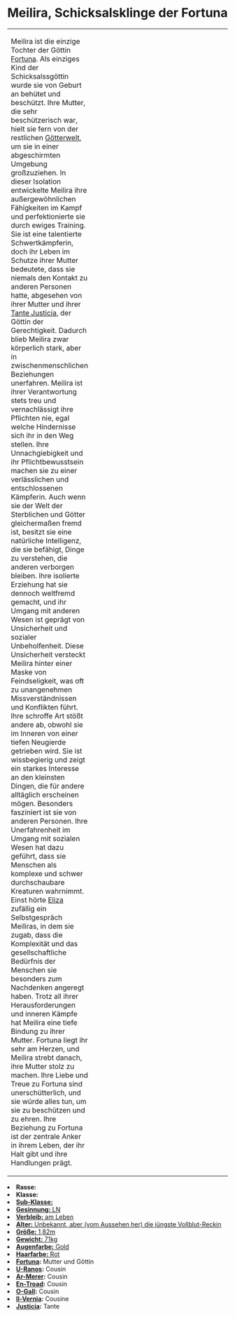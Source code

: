 # Meilira, Schicksalsklinge der Fortuna

<primary-label ref="npc"/>

<secondary-label ref="animus"/>

<secondary-label ref="fortuna_recke"/>

<table>
<tr><td>
<p>
Meilira ist die einzige Tochter der Göttin <a href="Fortuna.md">Fortuna</a>. Als einziges Kind der Schicksalssgöttin 
wurde sie von Geburt an behütet und beschützt. Ihre Mutter, die sehr beschützerisch war, hielt sie fern von der 
restlichen <a href="Animus.md">Götterwelt</a>, um sie in einer abgeschirmten Umgebung großzuziehen. In dieser Isolation 
entwickelte Meilira ihre außergewöhnlichen Fähigkeiten im Kampf und perfektionierte sie durch ewiges Training. Sie ist 
eine talentierte Schwertkämpferin, doch ihr Leben im Schutze ihrer Mutter bedeutete, dass sie niemals den Kontakt zu 
anderen Personen hatte, abgesehen von ihrer Mutter und ihrer <a href="Justicia.md">Tante Justicia</a>, der Göttin der 
Gerechtigkeit. Dadurch blieb Meilira zwar körperlich stark, aber in zwischenmenschlichen Beziehungen unerfahren.
Meilira ist ihrer Verantwortung stets treu und vernachlässigt ihre Pflichten nie, egal welche Hindernisse sich ihr in 
den Weg stellen. Ihre Unnachgiebigkeit und ihr Pflichtbewusstsein machen sie zu einer verlässlichen und entschlossenen 
Kämpferin. Auch wenn sie der Welt der Sterblichen und Götter gleichermaßen fremd ist, besitzt sie eine natürliche 
Intelligenz, die sie befähigt, Dinge zu verstehen, die anderen verborgen bleiben. Ihre isolierte Erziehung hat sie
dennoch weltfremd gemacht, und ihr Umgang mit anderen Wesen ist geprägt von Unsicherheit und sozialer Unbeholfenheit. 
Diese Unsicherheit versteckt Meilira hinter einer Maske von Feindseligkeit, was oft zu unangenehmen Missverständnissen
und Konflikten führt. Ihre schroffe Art stößt andere ab, obwohl sie im Inneren von einer tiefen Neugierde getrieben 
wird. Sie ist wissbegierig und zeigt ein starkes Interesse an den kleinsten Dingen, die für andere alltäglich erscheinen
mögen. Besonders fasziniert ist sie von anderen Personen. Ihre Unerfahrenheit im Umgang mit sozialen Wesen hat dazu 
geführt, dass sie Menschen als komplexe und schwer durchschaubare Kreaturen wahrnimmt. Einst hörte 
<a href="Eliza.md">Eliza</a> zufällig ein Selbstgespräch Meiliras, in dem sie zugab, dass die Komplexität und das 
gesellschaftliche Bedürfnis der Menschen sie besonders zum Nachdenken angeregt haben.
Trotz all ihrer Herausforderungen und inneren Kämpfe hat Meilira eine tiefe Bindung zu ihrer Mutter. Fortuna liegt ihr 
sehr am Herzen, und Meilira strebt danach, ihre Mutter stolz zu machen. Ihre Liebe und Treue zu Fortuna sind 
unerschütterlich, und sie würde alles tun, um sie zu beschützen und zu ehren. Ihre Beziehung zu Fortuna ist der 
zentrale Anker in ihrem Leben, der ihr Halt gibt und ihre Handlungen prägt.
</p>

</td><td width="300">
<!-- Edit here -->
<img src="meilira.png" alt="" />
</td></tr>
</table>

<procedure title="Allgemeine Informationen">
<list columns="2">
<li><b>Rasse:</b> <a href="Folks.md" anchor="menschen"></a></li>
<li><b>Klasse:</b> <a href="Classes.md" anchor="recke"/></li>
<li><b>Sub-Klasse:</b> <a href="Classes.md" anchor="schwertmeister"/></li>
<li><b>Gesinnung:</b> LN</li>
<li><b>Verbleib:</b> am Leben</li>
</list>
</procedure>

<procedure title="Aussehen">
<list columns="3">
<li><b>Alter:</b> Unbekannt, aber (vom Aussehen her) die jüngste Vollblut-Reckin</li>
<li><b>Größe:</b> 1,82m</li>
<li><b>Gewicht:</b> 71kg</li>
<li><b>Augenfarbe:</b> Gold</li>
<li><b>Haarfarbe:</b> Rot</li>
</list>
</procedure>

<procedure title="Beziehungen">
<list columns="2">
<li><b><a href="Fortuna.md">Fortuna</a>:</b> Mutter und Göttin</li>
<li><b><a href="U-Ranos.md">U-Ranos</a>:</b> Cousin</li>
<li><b><a href="Ar-Merer.md">Ar-Merer</a>:</b> Cousin</li>
<li><b><a href="En-Troad.md">En-Troad</a>:</b> Cousin</li>
<li><b><a href="O-Gall.md">O-Gall</a>:</b> Cousin</li>
<li><b><a href="Il-Vernia.md">Il-Vernia</a>:</b> Cousine</li>
<li><b><a href="Justicia.md">Justicia</a>:</b> Tante</li>
</list>
</procedure>